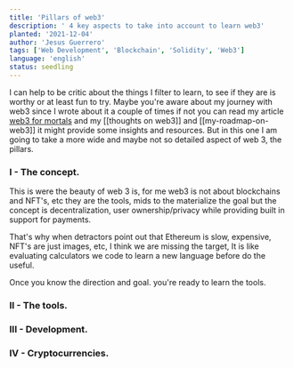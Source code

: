 ```yaml
---
title: 'Pillars of web3'
description: ' 4 key aspects to take into account to learn web3'
planted: '2021-12-04'
author: 'Jesus Guerrero'
tags: ['Web Development', 'Blockchain', 'Solidity', 'Web3']
language: 'english'
status: seedling
---
```


I can help to be critic about the things I filter to learn, to see if they are is worthy or at least fun to try. Maybe you're aware about my journey with web3 since I wrote about it a couple of times if not you can read my article [web3 for mortals]() and my [[thoughts on web3]] and [[my-roadmap-on-web3]] it might provide some insights and resources. But in this one I am going to take a more wide and maybe not so detailed aspect of web 3, the pillars.

### I - The concept.
This is were the beauty of web 3 is, for me web3 is not about blockchains and NFT's, etc they are the tools, mids to the materialize the goal but the concept is decentralization, user ownership/privacy while providing built in support for payments. 

That's why when detractors point out that Ethereum is slow, expensive, NFT's are just images, etc, I think we are missing the target, It is like evaluating calculators we code to learn a new language before do the useful.



Once you know the direction and goal. you're ready to learn the tools.

### II - The tools.


### III - Development.
### IV - Cryptocurrencies. 
